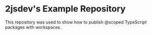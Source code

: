 # 2jsdev's Example Repository

This repository was used to show how to publish @scoped TypeScript packages with workspaces.
